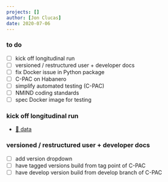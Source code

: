 ```yaml
---
projects: []
author: [Jon Clucas]
date: 2020-07-06
---
```


### to do
- [ ] kick off longitudinal run
- [ ] versioned / restructured user + developer docs
- [ ] fix Docker issue in Python package
- [ ] C-PAC on Habanero
- [ ] simplify automated testing (C-PAC)
- [ ] NMIND coding standards
- [ ] spec Docker image for testing

<!--more-->

### kick off longitudinal run

* [:link: data](http://fcon_1000.projects.nitrc.org/indi/CoRR/html/ibatrt.html)

### versioned / restructured user + developer docs

* [ ] add version dropdown
* [ ] have tagged versions build from tag point of C-PAC
* [ ] have develop version build from develop branch of C-PAC